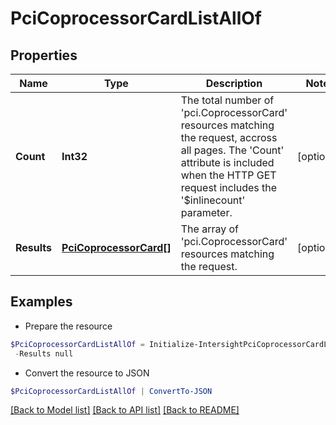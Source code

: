 # PciCoprocessorCardListAllOf
## Properties

Name | Type | Description | Notes
------------ | ------------- | ------------- | -------------
**Count** | **Int32** | The total number of &#39;pci.CoprocessorCard&#39; resources matching the request, accross all pages. The &#39;Count&#39; attribute is included when the HTTP GET request includes the &#39;$inlinecount&#39; parameter. | [optional] 
**Results** | [**PciCoprocessorCard[]**](PciCoprocessorCard.md) | The array of &#39;pci.CoprocessorCard&#39; resources matching the request. | [optional] 

## Examples

- Prepare the resource
```powershell
$PciCoprocessorCardListAllOf = Initialize-IntersightPciCoprocessorCardListAllOf  -Count null `
 -Results null
```

- Convert the resource to JSON
```powershell
$PciCoprocessorCardListAllOf | ConvertTo-JSON
```

[[Back to Model list]](../README.md#documentation-for-models) [[Back to API list]](../README.md#documentation-for-api-endpoints) [[Back to README]](../README.md)

